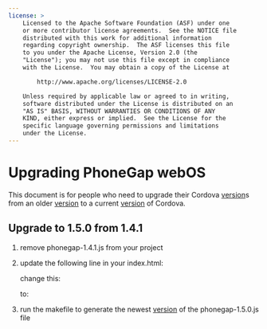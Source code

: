 ```yaml
---
license: >
    Licensed to the Apache Software Foundation (ASF) under one
    or more contributor license agreements.  See the NOTICE file
    distributed with this work for additional information
    regarding copyright ownership.  The ASF licenses this file
    to you under the Apache License, Version 2.0 (the
    "License"); you may not use this file except in compliance
    with the License.  You may obtain a copy of the License at

        http://www.apache.org/licenses/LICENSE-2.0

    Unless required by applicable law or agreed to in writing,
    software distributed under the License is distributed on an
    "AS IS" BASIS, WITHOUT WARRANTIES OR CONDITIONS OF ANY
    KIND, either express or implied.  See the License for the
    specific language governing permissions and limitations
    under the License.
---
```


Upgrading PhoneGap webOS
=======================

This document is for people who need to upgrade their Cordova <a href="../../../phonegap/storage/parameters/version.html">version</a>s from an older <a href="../../../phonegap/storage/parameters/version.html">version</a> to a current <a href="../../../phonegap/storage/parameters/version.html">version</a> of Cordova.

## Upgrade to 1.5.0 from 1.4.1 ##

1. remove phonegap-1.4.1.js from your project

2. update the following line in your index.html:

    change this:
    <script type="text/javascript" src="phonegap-1.4.1.js"></script> 
    
    to:
    <script type="text/javascript" src="phonegap-1.5.0.js"></script> 

3. run the makefile to generate the newest <a href="../../../phonegap/storage/parameters/version.html">version</a> of the phonegap-1.5.0.js file